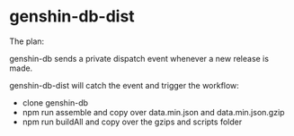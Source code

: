 # genshin-db-dist

The plan:

genshin-db sends a private dispatch event whenever a new release is made.

genshin-db-dist will catch the event and trigger the workflow:

- clone genshin-db
- npm run assemble and copy over data.min.json and data.min.json.gzip
- npm run buildAll and copy over the gzips and scripts folder
